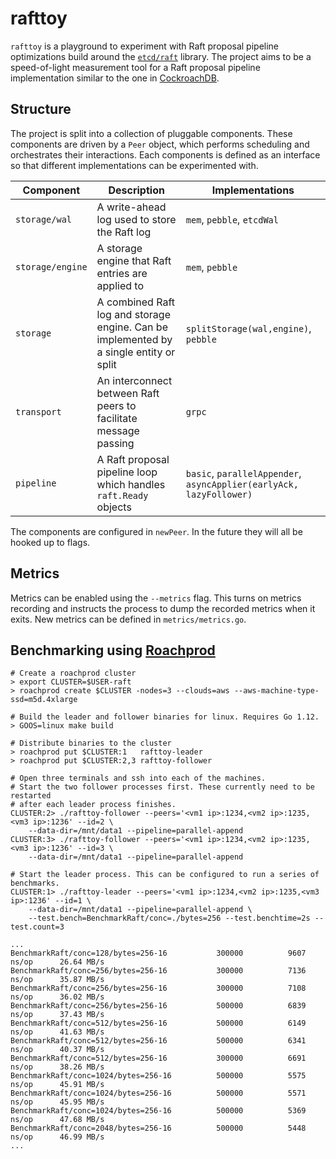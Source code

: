 # rafttoy

`rafttoy` is a playground to experiment with Raft proposal pipeline optimizations
build around the [`etcd/raft`](https://github.com/etcd-io/etcd/tree/master/raft)
library. The project aims to be a speed-of-light measurement tool for a Raft
proposal pipeline implementation similar to the one in [CockroachDB](https://github.com/cockroachdb/cockroach).

## Structure

The project is split into a collection of pluggable components. These components
are driven by a `Peer` object, which performs scheduling and orchestrates their
interactions. Each components is defined as an interface so that different
implementations can be experimented with.

| Component        |  Description                                                                           |  Implementations |
|------------------|----------------------------------------------------------------------------------------|------------------|
| `storage/wal`    | A write-ahead log used to store the Raft log                                           | `mem`, `pebble`, `etcdWal` |
| `storage/engine` | A storage engine that Raft entries are applied to                                      | `mem`, `pebble` |
| `storage`        | A combined Raft log and storage engine. Can be implemented by a single entity or split | `splitStorage(wal,engine)`, `pebble` |
| `transport`      | An interconnect between Raft peers to facilitate message passing                       | `grpc` |
| `pipeline`       | A Raft proposal pipeline loop which handles `raft.Ready` objects                       | `basic`, `parallelAppender`, `asyncApplier(earlyAck, lazyFollower)` |

The components are configured in `newPeer`. In the future they will all be hooked up to flags.

## Metrics

Metrics can be enabled using the `--metrics` flag. This turns on metrics
recording and instructs the process to dump the recorded metrics when it exits.
New metrics can be defined in `metrics/metrics.go`.

## Benchmarking using [Roachprod](https://github.com/cockroachdb/cockroach/tree/master/pkg/cmd/roachprod)

```
# Create a roachprod cluster
> export CLUSTER=$USER-raft
> roachprod create $CLUSTER -nodes=3 --clouds=aws --aws-machine-type-ssd=m5d.4xlarge

# Build the leader and follower binaries for linux. Requires Go 1.12.
> GOOS=linux make build

# Distribute binaries to the cluster
> roachprod put $CLUSTER:1   rafttoy-leader
> roachprod put $CLUSTER:2,3 rafttoy-follower

# Open three terminals and ssh into each of the machines.
# Start the two follower processes first. These currently need to be restarted
# after each leader process finishes.
CLUSTER:2> ./rafttoy-follower --peers='<vm1 ip>:1234,<vm2 ip>:1235,<vm3 ip>:1236' --id=2 \
    --data-dir=/mnt/data1 --pipeline=parallel-append
CLUSTER:3> ./rafttoy-follower --peers='<vm1 ip>:1234,<vm2 ip>:1235,<vm3 ip>:1236' --id=3 \
    --data-dir=/mnt/data1 --pipeline=parallel-append

# Start the leader process. This can be configured to run a series of benchmarks.
CLUSTER:1> ./rafttoy-leader --peers='<vm1 ip>:1234,<vm2 ip>:1235,<vm3 ip>:1236' --id=1 \
    --data-dir=/mnt/data1 --pipeline=parallel-append \
    --test.bench=BenchmarkRaft/conc=./bytes=256 --test.benchtime=2s --test.count=3

...
BenchmarkRaft/conc=128/bytes=256-16       	  300000	      9607 ns/op	  26.64 MB/s
BenchmarkRaft/conc=256/bytes=256-16       	  300000	      7136 ns/op	  35.87 MB/s
BenchmarkRaft/conc=256/bytes=256-16       	  300000	      7108 ns/op	  36.02 MB/s
BenchmarkRaft/conc=256/bytes=256-16       	  500000	      6839 ns/op	  37.43 MB/s
BenchmarkRaft/conc=512/bytes=256-16       	  500000	      6149 ns/op	  41.63 MB/s
BenchmarkRaft/conc=512/bytes=256-16       	  500000	      6341 ns/op	  40.37 MB/s
BenchmarkRaft/conc=512/bytes=256-16       	  300000	      6691 ns/op	  38.26 MB/s
BenchmarkRaft/conc=1024/bytes=256-16      	  500000	      5575 ns/op	  45.91 MB/s
BenchmarkRaft/conc=1024/bytes=256-16      	  500000	      5571 ns/op	  45.95 MB/s
BenchmarkRaft/conc=1024/bytes=256-16      	  500000	      5369 ns/op	  47.68 MB/s
BenchmarkRaft/conc=2048/bytes=256-16      	  500000	      5448 ns/op	  46.99 MB/s
...
```
